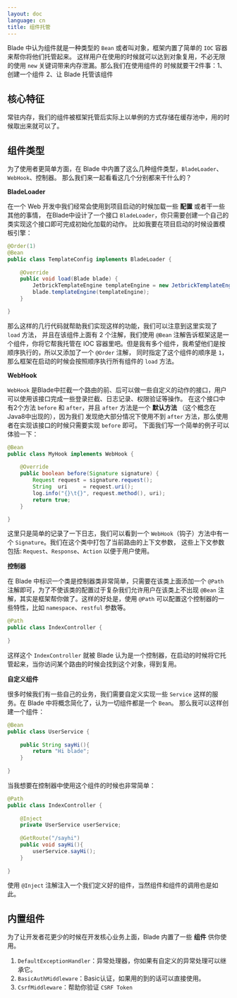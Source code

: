```yaml
---
layout: doc
language: cn
title: 组件托管
---
```


Blade 中认为组件就是一种类型的 `Bean` 或者叫对象，框架内置了简单的 `IOC` 容器来帮你将他们托管起来。
这样用户在使用的时候就可以达到对象复用，不必无限的使用 `new` 关键词带来内存泄漏。那么我们在使用组件的
时候就要干2件事：1、创建一个组件 2、让 Blade 托管该组件

## 核心特征

常驻内存，我们的组件被框架托管后实际上以单例的方式存储在缓存池中，用的时候取出来就可以了。 

## 组件类型

为了使用者更简单方面，在 Blade 中内置了这么几种组件类型，`BladeLoader`、`WebHook`、控制器。
那么我们来一起看看这几个分别都来干什么的？

**BladeLoader**

在一个 Web 开发中我们经常会使用到项目启动的时候加载一些 **配置** 或者干一些其他的事情，
在Blade中设计了一个接口 `BladeLoader`，你只需要创建一个自己的类实现这个接口即可完成初始化加载的动作。
比如我要在项目启动的时候设置模板引擎：

```java
@Order(1)
@Bean
public class TemplateConfig implements BladeLoader {
    
    @Override
    public void load(Blade blade) {
        JetbrickTemplateEngine templateEngine = new JetbrickTemplateEngine();
        blade.templateEngine(templateEngine);
    }

}
```

那么这样的几行代码就帮助我们实现这样的功能，我们可以注意到这里实现了 `load` 方法，
并且在该组件上面有 2 个注解，我们使用 `@Bean` 注解告诉框架这是一个组件，你将它帮我托管在
IOC 容器里吧。但是我有多个组件，我希望他们是按顺序执行的，所以又添加了一个 `@Order` 注解，
同时指定了这个组件的顺序是 `1`，那么框架在启动的时候会按照顺序执行所有组件的 `load` 方法。

**WebHook**

`WebHook` 是Blade中拦截一个路由的前、后可以做一些自定义的动作的接口，用户可以使用该接口完成一些登录拦截、日志记录、权限验证等操作。
在这个接口中有2个方法 `before` 和 `after`，并且 `after` 方法是一个 **默认方法** （这个概念在Java8中出现的），因为我们
发现绝大部分情况下使用不到 `after` 方法，那么使用者在实现该接口的时候只需要实现 `before` 即可。
下面我们写一个简单的例子可以体验一下：

```java
@Bean
public class MyHook implements WebHook {
    
    @Override
    public boolean before(Signature signature) {
        Request request = signature.request();
        String  uri     = request.uri();
        log.info("{}\t{}", request.method(), uri);
        return true;
    }

}
```

这里只是简单的记录了一下日志，我们可以看到一个 `WebHook`（钩子）方法中有一个 `Signature`。我们在这个类中打包了当前路由的上下文参数，
这些上下文参数包括: `Request`、`Response`、`Action` 以便于用户使用。

**控制器**

在 Blade 中标识一个类是控制器类非常简单，只需要在该类上面添加一个 `@Path` 注解即可，为了不使该类的配置过于复杂我们允许用户在该类上不出现 `@Bean`
 注解，其实是框架帮你做了。这样的好处是，使用 `@Path` 可以配置这个控制器的一些特性，比如 `namespace`、`restful` 参数等。
 
```java
@Path
public class IndexController {
    
}
```

这样这个 `IndexController` 就被 Blade 认为是一个控制器，在启动的时候将它托管起来，当你访问某个路由的时候会找到这个对象，得到复用。
 
**自定义组件**

很多时候我们有一些自己的业务，我们需要自定义实现一些 `Service` 这样的服务。在 Blade 中将概念简化了，认为一切组件都是一个 `Bean`。
那么我可以这样创建一个组件：

```java
@Bean
public class UserService {
    
    public String sayHi(){
        return "Hi blade";    
    }
    
}
```

当我想要在控制器中使用这个组件的时候也非常简单：

```java
@Path
public class IndexController {
    
    @Inject
    private UserService userService;
    
    @GetRoute("/sayhi")
    public void sayHi(){
        userService.sayHi();
    }
    
}
```

使用 `@Inject` 注解注入一个我们定义好的组件，当然组件和组件的调用也是如此。

## 内置组件

为了让开发者花更少的时候在开发核心业务上面，Blade 内置了一些 **组件** 供你使用。

1. `DefaultExceptionHandler`：异常处理器，你如果有自定义的异常处理可以继承它。
2. `BasicAuthMiddleware`：Basic认证，如果用的到的话可以直接使用。
3. `CsrfMiddleware`：帮助你验证 `CSRF Token`
